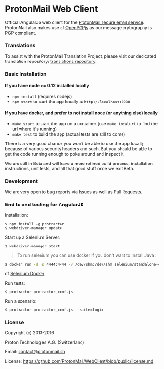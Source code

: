 ProtonMail Web Client
=======

Official AngularJS web client for the [ProtonMail secure email service](https://protonmail.com). ProtonMail also makes use of [OpenPGPjs](https://github.com/openpgpjs/openpgpjs) as our message crytography is PGP compliant.

### Translations

To assist with the ProtonMail Translation Project, please visit our dedicated translation repository: [translations repository](https://github.com/ProtonMail/translations).

### Basic Installation

#### If you have node >= 0.12 installed locally

- `npm install` (requires nodejs)
- `npm start` to start the app locally at `http://localhost:8080`

#### If you have docker, and prefer to not install node (or anything else) locally

- `make start` to start the app on a container (use `make localurl` to find the url where it's running)
- `make test` to build the app (actual tests are still to come)

There is a very good chance you won't be able to use the app locally because of various security headers and such. But you should be able to get the code running enough to poke around and inspect it.

We are still in Beta and will have a more refined build process, installation instructions, unit tests, and all that good stuff once we exit Beta.

### Development

We are very open to bug reports via Issues as well as Pull Requests.

### End to end testing for AngularJS

Installation:

```shell
$ npm install -g protractor
$ webdriver-manager update
```

Start up a Selenium Server:

```shell
$ webdriver-manager start
```

> To run selenium you can use docker if you don't want to install Java :
```sh
$ docker run -d -p 4444:4444 -v /dev/shm:/dev/shm selenium/standalone-chrome:2.53.0
```
cf [Selenium Docker](https://github.com/SeleniumHQ/docker-selenium)


Run tests:

```shell
$ protractor protractor_conf.js
```

Run a scenario:

```shell
$ protractor protractor_conf.js --suite=login
```

### License

Copyright (c) 2013-2016

Proton Technologies A.G. (Switzerland)

Email: contact@protonmail.ch

License: https://github.com/ProtonMail/WebClient/blob/public/license.md

